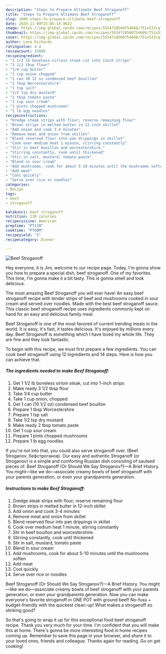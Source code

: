```yaml
---
description: "Steps to Prepare Ultimate Beef Stroganoff"
title: "Steps to Prepare Ultimate Beef Stroganoff"
slug: 1080-steps-to-prepare-ultimate-beef-stroganoff
date: 2020-11-09T15:05:14.962Z
image: https://img-global.cpcdn.com/recipes/5554728560754688/751x532cq70/beef-stroganoff-recipe-main-photo.jpg
thumbnail: https://img-global.cpcdn.com/recipes/5554728560754688/751x532cq70/beef-stroganoff-recipe-main-photo.jpg
cover: https://img-global.cpcdn.com/recipes/5554728560754688/751x532cq70/beef-stroganoff-recipe-main-photo.jpg
author: Lena Richards
ratingvalue: 4.4
reviewcount: 15889
recipeingredient:
- "1 1/2 lb boneless sirloin steak cut into 1inch strips"
- "3 1/2 tbsp flour"
- "1/4 cup butter"
- "1 cup onion chopped"
- "1 can 10 12 oz condensed beef bouillon"
- "1 tbsp Worcestershire"
- "1 tsp salt"
- "1/2 tsp dry mustard"
- "2 tbsp tomato paste"
- "1 cup sour cream"
- "1 pints chopped mushrooms"
- "1 lb egg noodles"
recipeinstructions:
- "Dredge steak strips with flour; reserve remaining flour"
- "Brown strips in melted butter in 12-inch skillet"
- "Add onion and cook 3-4 minutes"
- "Remove meat and onion from skillet"
- "Blend reserved flour into pan drippings in skillet"
- "Cook over medium heat 1 minute, stirring constantly"
- "Stir in beef bouillon and worcestershire."
- "Stirring constantly, cook until thickened"
- "Stir in salt, mustard, tomato paste"
- "Blend in sour cream"
- "Add mushrooms, cook for about 5-10 minutes until the mushrooms soften"
- "Add meat"
- "Cool quickly"
- "Serve over rice or noodles"
categories:
- Recipe
tags:
- beef
- stroganoff

katakunci: beef stroganoff 
nutrition: 130 calories
recipecuisine: American
preptime: "PT11M"
cooktime: "PT60M"
recipeyield: "2"
recipecategory: Dinner

---
```



![Beef Stroganoff](https://img-global.cpcdn.com/recipes/5554728560754688/751x532cq70/beef-stroganoff-recipe-main-photo.jpg)

Hey everyone, it is Jim, welcome to our recipe page. Today, I'm gonna show you how to prepare a special dish, beef stroganoff. One of my favorites. This time, I'm gonna make it a bit tasty. This is gonna smell and look delicious.

The most amazing Beef Stroganoff you will ever have! An easy beef stroganoff recipe with tender strips of beef and mushrooms cooked in sour cream and served over noodles. Made with the best beef stroganoff sauce. This classic beef stroganoff recipe uses ingredients commonly kept on hand for an easy and delicious family meal.

Beef Stroganoff is one of the most favored of current trending meals in the world. It is easy, it's fast, it tastes delicious. It's enjoyed by millions every day. Beef Stroganoff is something which I have loved my whole life. They are fine and they look fantastic.


To begin with this recipe, we must first prepare a few ingredients. You can cook beef stroganoff using 12 ingredients and 14 steps. Here is how you can achieve that.

<!--inarticleads1-->

##### The ingredients needed to make Beef Stroganoff:

1. Get 1 1/2 lb boneless sirloin steak, cut into 1-inch strips
1. Make ready 3 1/2 tbsp flour
1. Take 1/4 cup butter
1. Take 1 cup onion, chopped
1. Get 1 can (10 1/2 oz) condensed beef bouillon
1. Prepare 1 tbsp Worcestershire
1. Prepare 1 tsp salt
1. Take 1/2 tsp dry mustard
1. Make ready 2 tbsp tomato paste
1. Get 1 cup sour cream
1. Prepare 1 pints chopped mushrooms
1. Prepare 1 lb egg noodles


If you&#39;re not into that, you could also serve stroganoff over. (Beef Stroganov, бефстроганов). Our easy and authentic Stroganoff (or Stroganov) is a simple and comforting Russian dish consisting of sauteed pieces of. Beef Stroganoff (Or Should We Say Stroganov?)—A Brief History. You might—like we do—associate creamy bowls of beef stroganoff with your parents generation, or even your grandparents generation. 

<!--inarticleads2-->

##### Instructions to make Beef Stroganoff:

1. Dredge steak strips with flour; reserve remaining flour
1. Brown strips in melted butter in 12-inch skillet
1. Add onion and cook 3-4 minutes
1. Remove meat and onion from skillet
1. Blend reserved flour into pan drippings in skillet
1. Cook over medium heat 1 minute, stirring constantly
1. Stir in beef bouillon and worcestershire.
1. Stirring constantly, cook until thickened
1. Stir in salt, mustard, tomato paste
1. Blend in sour cream
1. Add mushrooms, cook for about 5-10 minutes until the mushrooms soften
1. Add meat
1. Cool quickly
1. Serve over rice or noodles


Beef Stroganoff (Or Should We Say Stroganov?)—A Brief History. You might—like we do—associate creamy bowls of beef stroganoff with your parents generation, or even your grandparents generation. Now you can make everyone&#39;s favorite stroganoff in ONE POT with ground beef! No-fuss + budget-friendly with the quickest clean-up! What makes a stroganoff so stinking good? 

So that's going to wrap it up for this exceptional food beef stroganoff recipe. Thank you very much for your time. I'm confident that you will make this at home. There's gonna be more interesting food in home recipes coming up. Remember to save this page in your browser, and share it to your loved ones, friends and colleague. Thanks again for reading. Go on get cooking!
